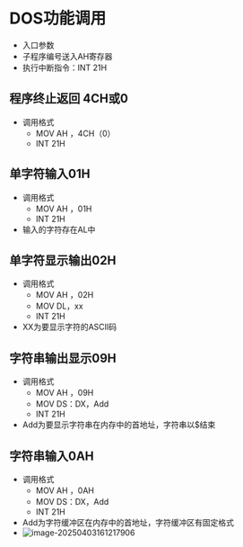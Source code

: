 # DOS功能调用

* 入口参数
* 子程序编号送入AH寄存器
* 执行中断指令：INT 21H

## 程序终止返回 4CH或0

* 调用格式
  * MOV AH ，4CH（0）
  * INT 21H

## 单字符输入01H

* 调用格式
  * MOV AH ，01H
  * INT 21H
* 输入的字符存在AL中

## 单字符显示输出02H

* 调用格式
  * MOV AH ，02H
  * MOV DL，xx
  * INT 21H
* XX为要显示字符的ASCII码

## 字符串输出显示09H

* 调用格式
  * MOV AH ，09H
  * MOV DS：DX，Add
  * INT 21H
* Add为要显示字符串在内存中的首地址，字符串以$结束

## 字符串输入0AH

* 调用格式
  * MOV AH ，0AH
  * MOV DS：DX，Add
  * INT 21H
* Add为字符缓冲区在内存中的首地址，字符缓冲区有固定格式
* ![image-20250403161217906](D:\study\lianxi\MyLearningDocuments\专升本\images\image-20250403161217906.png)



